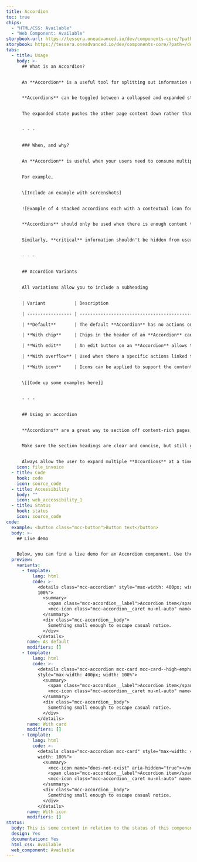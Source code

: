```yaml
---
title: Accordion
toc: true
chips:
  - "HTML/CSS: Available"
  - "Web Component: Available"
storybook-url: https://tessera.oneadvanced.io/dev/components-core/?path=/docs/html-button--as-default
storybook: https://tessera.oneadvanced.io/dev/components-core/?path=/docs/html-accordion--as-default
tabs:
  - title: Usage
    body: >-
      ## What is an Accordion?


      An **Accordion** is a useful tool for splitting out information on a page - if you have a page that contains multiple different pieces of information, an **Accordion** can help reduce the amount of vertical space a page uses.


      **Accordions** can be toggled between a collapsed and expanded state to expose hidden information, which can help the user locate the specific information they need without presenting all of the information to them at once. 


      The expanded state pushes the other page content down rather than being overlaying it on top of other content, which helps to maintain the vertical hierarchy of the page.


      - - -


      ### When, and why?


      An **Accordion** is useful when your users need to consume multiple items with specific content in a single page. Allowing users to have control over the content by expanding it, or leaving it collapsed, lets them decide what is relevant to them at that time. 


      For example,


      \[Include an example with screenshots]


      ![Example of 4 stacked accordions each with a contextual icon for the relating feedback shown in the expanded accordion](/assets/img/accordion-feedback-example.png)


      **Accordions** should only be used when there is enough content to condense - they shouldn't be used as an organisational tool. They are a tool to help reduce visual clutter for a user and should only be used when necessary, not by default.


      Similarly, **critical** information shouldn't be hidden from users. If the content is critical for the page's function, it should always be visible and shouldn't be hidden by an **Accordion**.


      - - -


      ## Accordion Variants


      All variations allow you to include a subheading


      | Variant           | Description                                                                                                                                                                              |

      | ----------------- | ---------------------------------------------------------------------------------------------------------------------------------------------------------------------------------------- |

      | **Default**       | The default **Accordion** has no actions on it, and simply expands and collapses content.                                                                                                |

      | **With chip**     | Chips in the header of an **Accordion** can be used to signify status, content type, dates, etc.                                                                                         |

      | **With edit**     | An edit button on an **Accordion** allows the user to enter an edit state.                                                                                                               |

      | **With overflow** | Used when there a specific actions linked to each accordion                                                                                                                              |

      | **With icon**     | Icons can be applied to support the content of the heading but should not be used in conjunction with buttons or chips on the right - this will add too much cognitive load to the page. |


      \[[Code up some examples here]]


      - - -


      ## Using an accordion


      **Accordions** are a great way to section off content-rich pages, collapsing the sections will also give users an overview of the content available whilst minimizing scrolling and make the page appear less daunting. If your page contains multiple different content types, an **Accordion** should be used to separate them out into easy-to-digest sections.


      Make sure the section headings are clear and concise, but still give the user enough information about what each one contains. Headings should be sentence case and not have the first letter of every word capitalised - you can read more about this in the [style guide](/guidelines/Style-Guide).


      Always allow the user to expand multiple **Accordions** at a time, and avoid hiding task critical content. If a user can only open one **Accordion** at a time, then it is better off to forgo their use.
    icon: file_invoice
  - title: Code
    hook: code
    icon: source_code
  - title: Accessibility
    body: ""
    icon: web_accessibility_1
  - title: Status
    hook: status
    icon: source_code
code:
  example: <button class="mcc-button">Button text</button>
  body: >-
    ## Live demo


    Below, you can find a live demo for an Accordion component. Use the drop-down menus and radio buttons to view the different Button Types and Variants.
  preview:
    variants:
      - template:
          lang: html
          code: >-
            <details class="mcc-accordion" style="max-width: 400px; width:
            100%">
              <summary>
                <span class="mcc-accordion__label">Accordion item</span>
                <mcc-icon class="mcc-accordion__caret mu-ml-auto" name="angle_down" aria-hidden="true"></mcc-icon>
              </summary>
              <div class="mcc-accordion__body">
                Something small enough to escape casual notice.
              </div>
            </details>
        name: As default
        modifiers: []
      - template:
          lang: html
          code: >-
            <details class="mcc-accordion mcc-card mcc-card--high-emphasis"
            style="max-width: 400px; width: 100%">
              <summary>
                <span class="mcc-accordion__label">Accordion item</span>
                <mcc-icon class="mcc-accordion__caret mu-ml-auto" name="angle_down" aria-hidden="true"></mcc-icon>
              </summary>
              <div class="mcc-accordion__body">
                Something small enough to escape casual notice.
              </div>
            </details>
        name: With card
        modifiers: []
      - template:
          lang: html
          code: >-
            <details class="mcc-accordion mcc-card" style="max-width: 400px;
            width: 100%">
              <summary>
                <mcc-icon name="does-not-exist" aria-hidden="true"></mcc-icon>
                <span class="mcc-accordion__label">Accordion item</span>
                <mcc-icon class="mcc-accordion__caret mu-ml-auto" name="angle_down" aria-hidden="true"></mcc-icon>
              </summary>
              <div class="mcc-accordion__body">
                Something small enough to escape casual notice.
              </div>
            </details>
        name: With icon
        modifiers: []
status:
  body: This is some content in relation to the status of this component.
  design: Yes
  documentation: Yes
  html_css: Available
  web_component: Available
---
```

